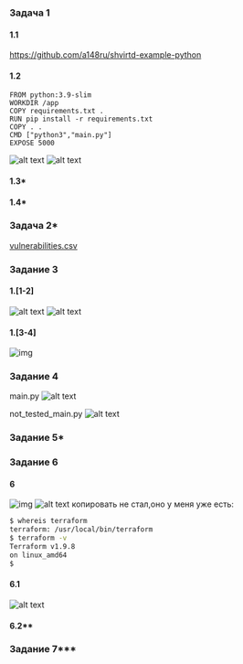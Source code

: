 ### Задача 1

#### 1.1

https://github.com/a148ru/shvirtd-example-python

#### 1.2

```docker
FROM python:3.9-slim
WORKDIR /app
COPY requirements.txt .
RUN pip install -r requirements.txt
COPY . .
CMD ["python3","main.py"]
EXPOSE 5000
```

![alt text](image-1.png)
![alt text](image-2.png)

#### 1.3*

#### 1.4*

### Задача 2*

[vulnerabilities.csv](vulnerabilities.csv)


### Задание 3

#### 1.[1-2]

![alt text](image.png)
![alt text](image-3.png)

#### 1.[3-4]

![img](image-4.png)


### Задание 4
main.py
![alt text](image-5.png)

not_tested_main.py
![alt text](image-6.png)

### Задание 5*


### Задание 6

#### 6
![img](image-7.png)
![alt text](image-8.png)
копировать не стал,оно у меня уже есть:
```bash
$ whereis terraform 
terraform: /usr/local/bin/terraform
$ terraform -v
Terraform v1.9.8
on linux_amd64
$ 
```
#### 6.1
![alt text](image-9.png)


#### 6.2**

### Задание 7***